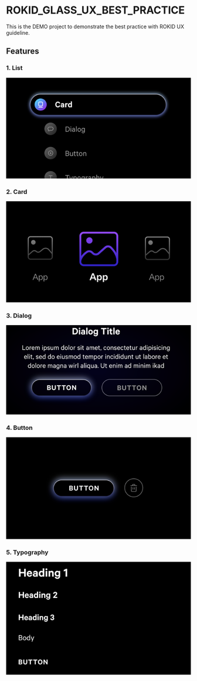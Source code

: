 # ROKID_GLASS_UX_BEST_PRACTICE
This is the DEMO project to demonstrate the best practice with ROKID UX guideline. 

## Features
### 1. List
![](screenshots/list.png)

### 2. Card
![](screenshots/card.png)

### 3. Dialog
![](screenshots/dialog.png)

### 4. Button
![](screenshots/button.png)

### 5. Typography
![](screenshots/typography.png)